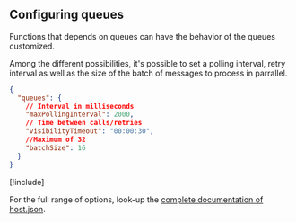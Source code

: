 ## Configuring queues

Functions that depends on queues can have the behavior of the queues customized. 

Among the different possibilities, it's possible to set a polling interval, retry interval as well as the size of the batch of messages to process in parrallel.


```json
{
  "queues": {
    // Interval in milliseconds
    "maxPollingInterval": 2000,
    // Time between calls/retries
    "visibilityTimeout": "00:00:30",
    //Maximum of 32
    "batchSize": 16
  }
}
```

[!include[](../includes/read-more-heading.md)]

For the full range of options, look-up the [complete documentation of host.json](https://github.com/Azure/azure-webjobs-sdk-script/wiki/host.json).
